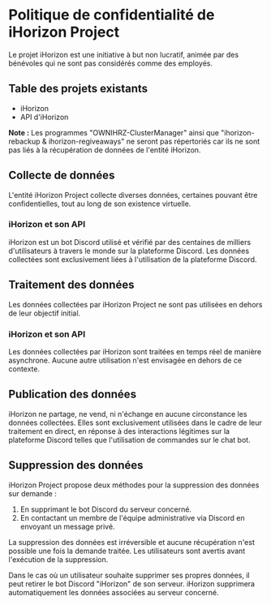 # Politique de confidentialité de iHorizon Project

Le projet iHorizon est une initiative à but non lucratif, animée par des bénévoles qui ne sont pas considérés comme des employés.

## Table des projets existants

- iHorizon
- API d'iHorizon

**Note :** Les programmes "OWNIHRZ-ClusterManager" ainsi que "ihorizon-rebackup & ihorizon-regiveaways" ne seront pas répertoriés car ils ne sont pas liés à la récupération de données de l'entité iHorizon.

## Collecte de données

L'entité iHorizon Project collecte diverses données, certaines pouvant être confidentielles, tout au long de son existence virtuelle.

### iHorizon et son API

iHorizon est un bot Discord utilisé et vérifié par des centaines de milliers d'utilisateurs à travers le monde sur la plateforme Discord. Les données collectées sont exclusivement liées à l'utilisation de la plateforme Discord.

## Traitement des données

Les données collectées par iHorizon Project ne sont pas utilisées en dehors de leur objectif initial.

### iHorizon et son API

Les données collectées par iHorizon sont traitées en temps réel de manière asynchrone. Aucune autre utilisation n'est envisagée en dehors de ce contexte.

## Publication des données

iHorizon ne partage, ne vend, ni n'échange en aucune circonstance les données collectées. Elles sont exclusivement utilisées dans le cadre de leur traitement en direct, en réponse à des interactions légitimes sur la plateforme Discord telles que l'utilisation de commandes sur le chat bot.

## Suppression des données

iHorizon Project propose deux méthodes pour la suppression des données sur demande :

1. En supprimant le bot Discord du serveur concerné.
2. En contactant un membre de l'équipe administrative via Discord en envoyant un message privé.

La suppression des données est irréversible et aucune récupération n'est possible une fois la demande traitée. Les utilisateurs sont avertis avant l'exécution de la suppression.

Dans le cas où un utilisateur souhaite supprimer ses propres données, il peut retirer le bot Discord "iHorizon" de son serveur. iHorizon supprimera automatiquement les données associées au serveur concerné.